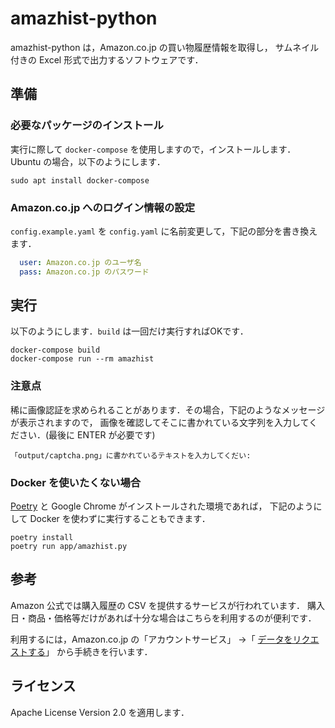 # amazhist-python

amazhist-python は，Amazon.co.jp の買い物履歴情報を取得し，
サムネイル付きの Excel 形式で出力するソフトウェアです．

## 準備

### 必要なパッケージのインストール

実行に際して `docker-compose` を使用しますので，インストールします．
Ubuntu の場合，以下のようにします．

```
sudo apt install docker-compose
```
### Amazon.co.jp へのログイン情報の設定

`config.example.yaml` を `config.yaml` に名前変更して，下記の部分を書き換えます．

```yaml:config.yaml
  user: Amazon.co.jp のユーザ名
  pass: Amazon.co.jp のパスワード
```

## 実行

以下のようにします．`build` は一回だけ実行すればOKです．

```
docker-compose build
docker-compose run --rm amazhist
```

### 注意点

稀に画像認証を求められることがあります．その場合，下記のようなメッセージが表示されますので，
画像を確認してそこに書かれている文字列を入力してください．(最後に ENTER が必要です)

```
「output/captcha.png」に書かれているテキストを入力してくだい:
```

### Docker を使いたくない場合

[Poetry](https://python-poetry.org/) と Google Chrome がインストールされた環境であれば，
下記のようにして Docker を使わずに実行することもできます．

```
poetry install
poetry run app/amazhist.py
```

## 参考

Amazon 公式では購入履歴の CSV を提供するサービスが行われています．
購入日・商品・価格等だけがあれば十分な場合はこちらを利用するのが便利です．

利用するには，Amazon.co.jp の「アカウントサービス」 →「 [データをリクエストする](https://www.amazon.co.jp/hz/privacy-central/data-requests/preview.html)」
から手続きを行います．

## ライセンス

Apache License Version 2.0 を適用します．
